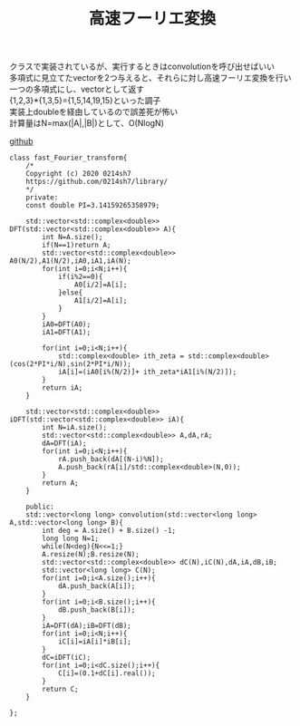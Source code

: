 ﻿---
title: "高速フーリエ変換"
permalink: /posts/fft
writer: 0214sh7
layout: post
---

クラスで実装されているが、実行するときはconvolutionを呼び出せばいい<br>
多項式に見立てたvectorを2つ与えると、それらに対し高速フーリエ変換を行い一つの多項式にし、vectorとして返す<br>
{1,2,3}*{1,3,5}={1,5,14,19,15}といった調子<br>
実装上doubleを経由しているので誤差死が怖い<br>
計算量はN=max(|A|,|B|)として、Ο(NlogN)

[github](https://github.com/0214sh7/procon-library/blob/master/math/fast%20Fourier%20transform.cpp)

~~~
class fast_Fourier_transform{
    /*
    Copyright (c) 2020 0214sh7
    https://github.com/0214sh7/library/
    */
    private:
    const double PI=3.14159265358979; 
    
    std::vector<std::complex<double>> DFT(std::vector<std::complex<double>> A){
        int N=A.size();
        if(N==1)return A;
        std::vector<std::complex<double>> A0(N/2),A1(N/2),iA0,iA1,iA(N);
        for(int i=0;i<N;i++){
            if(i%2==0){
                A0[i/2]=A[i];
            }else{
                A1[i/2]=A[i];
            }
        }
        iA0=DFT(A0);
        iA1=DFT(A1);
        
        for(int i=0;i<N;i++){
            std::complex<double> ith_zeta = std::complex<double>(cos(2*PI*i/N),sin(2*PI*i/N));
            iA[i]=(iA0[i%(N/2)]+ ith_zeta*iA1[i%(N/2)]);
        }
        return iA;
    }
    
    std::vector<std::complex<double>> iDFT(std::vector<std::complex<double>> iA){
        int N=iA.size();
        std::vector<std::complex<double>> A,dA,rA;
        dA=DFT(iA);
        for(int i=0;i<N;i++){
            rA.push_back(dA[(N-i)%N]);
            A.push_back(rA[i]/std::complex<double>(N,0));
        }
        return A;
    }
    
    public:
    std::vector<long long> convolution(std::vector<long long> A,std::vector<long long> B){
        int deg = A.size() + B.size() -1;
        long long N=1;
        while(N<deg){N<<=1;}
        A.resize(N);B.resize(N);
        std::vector<std::complex<double>> dC(N),iC(N),dA,iA,dB,iB;
        std::vector<long long> C(N);
        for(int i=0;i<A.size();i++){
            dA.push_back(A[i]);
        }
        for(int i=0;i<B.size();i++){
            dB.push_back(B[i]);
        }
        iA=DFT(dA);iB=DFT(dB);
        for(int i=0;i<N;i++){
            iC[i]=iA[i]*iB[i];
        }
        dC=iDFT(iC);
        for(int i=0;i<dC.size();i++){
            C[i]=(0.1+dC[i].real());
        }
        return C;
    }
    
};
~~~
